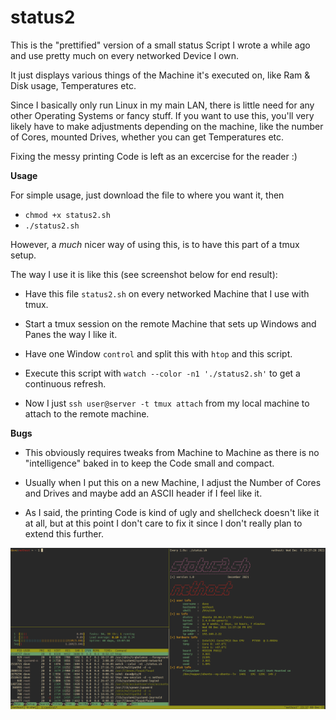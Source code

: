 # status2

This is the "prettified" version of a small status Script I wrote a while ago and use pretty much 
on every networked Device I own.

It just displays various things of the Machine it's executed on, like Ram & Disk usage, Temperatures etc.

Since I basically only run Linux in my main LAN, there is little need for any other Operating Systems or fancy stuff.
If you want to use this, you'll very likely have to make adjustments depending on the machine, 
like the number of Cores, mounted Drives, whether you can get Temperatures etc.

Fixing the messy printing Code is left as an excercise for the reader :)

**Usage**

For simple usage, just download the file to where you want it, then

* `chmod +x status2.sh`
* `./status2.sh`

However, a _much_ nicer way of using this, is to have this part of a tmux setup.

The way I use it is like this (see screenshot below for end result):

* Have this file `status2.sh` on every networked Machine that I use with tmux.
  
* Start a tmux session on the remote Machine that sets up Windows and Panes the way I like it.
  
* Have one Window `control` and split this with `htop` and this script.

* Execute this script with `watch --color -n1 './status2.sh'` to get a continuous refresh. 
  
* Now I just `ssh user@server -t tmux attach` from my local machine to attach to the remote machine.

**Bugs**

* This obviously requires tweaks from Machine to Machine as there is no "intelligence" baked in
  to keep the Code small and compact.

* Usually when I put this on a new Machine, I adjust the Number of Cores and Drives and maybe add an ASCII header if I feel like it.

* As I said, the printing Code is kind of ugly and shellcheck doesn't like it at all, but at this point I don't care to fix it
  since I don't really plan to extend this further.

![screenshot](screen.png)
